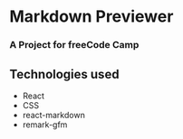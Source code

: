 # Markdown Previewer 
### A Project for freeCode Camp

## Technologies used
- React
- CSS
- react-markdown
- remark-gfm

